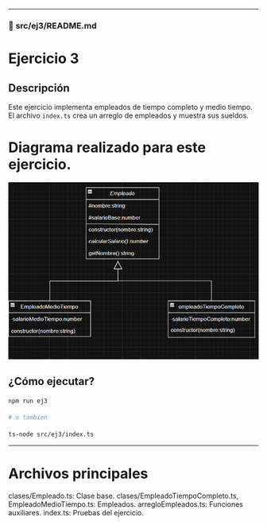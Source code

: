 
---

### 📁 **src/ej3/README.md**

# Ejercicio 3

## Descripción
Este ejercicio implementa empleados de tiempo completo y medio tiempo.  
El archivo `index.ts` crea un arreglo de empleados y muestra sus sueldos.


# Diagrama realizado para este ejercicio.

![Captura diagrama](DiagramaEj3.png)

## ¿Cómo ejecutar?

```bash
npm run ej3

# o tambien

ts-node src/ej3/index.ts
```

---

# Archivos principales
clases/Empleado.ts: Clase base.
clases/EmpleadoTiempoCompleto.ts, EmpleadoMedioTiempo.ts: Empleados.
arregloEmpleados.ts: Funciones auxiliares.
index.ts: Pruebas del ejercicio.